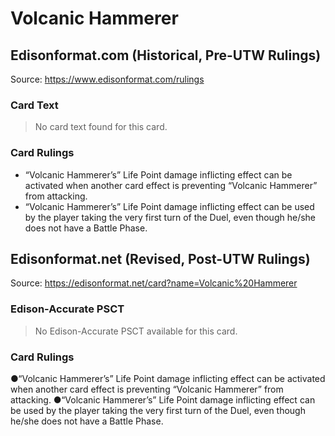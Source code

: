 # Volcanic Hammerer

## Edisonformat.com (Historical, Pre-UTW Rulings)

Source: https://www.edisonformat.com/rulings

### Card Text

> No card text found for this card.

### Card Rulings

*   “Volcanic Hammerer’s” Life Point damage inflicting effect can be activated when another card effect is preventing “Volcanic Hammerer” from attacking.
*   “Volcanic Hammerer’s” Life Point damage inflicting effect can be used by the player taking the very first turn of the Duel, even though he/she does not have a Battle Phase.

## Edisonformat.net (Revised, Post-UTW Rulings)

Source: https://edisonformat.net/card?name=Volcanic%20Hammerer

### Edison-Accurate PSCT

> No Edison-Accurate PSCT available for this card.

### Card Rulings

●“Volcanic Hammerer’s” Life Point damage inflicting effect can be activated when another card effect is preventing “Volcanic Hammerer” from attacking.
●“Volcanic Hammerer’s” Life Point damage inflicting effect can be used by the player taking the very first turn of the Duel, even though he/she does not have a Battle Phase.
            